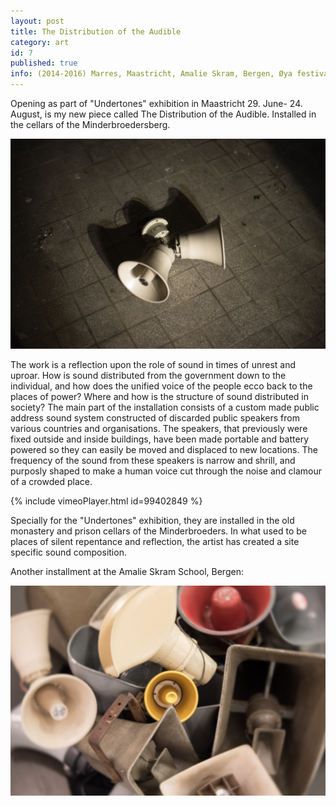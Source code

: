 ```yaml
---
layout: post
title: The Distribution of the Audible
category: art
id: 7
published: true
info: (2014-2016) Marres, Maastricht, Amalie Skram, Bergen, Øya festival, Oslo
---
```

Opening as part of "Undertones" exhibition in Maastricht 29. June- 24. August, is my new piece called The Distribution of the Audible. Installed in the cellars of the Minderbroedersberg.

  

![](system/files/122/original/DSC03744-2.jpg)

  

The work is a reflection upon the role of sound in times of unrest and uproar. How is sound distributed from the government down to the individual, and how does the unified voice of the people ecco back to the places of power? Where and how is the structure of sound distributed in society? The main part of the installation consists of a custom made public address sound system constructed of discarded public speakers from various countries and organisations. The speakers, that previously were fixed outside and inside buildings, have been made portable and battery powered so they can easily be moved and displaced to new locations. The frequency of the sound from these speakers is narrow and shrill, and purposly shaped to make a human voice cut through the noise and clamour of a crowded place.

  
{% include vimeoPlayer.html id=99402849 %}  

Specially for the "Undertones" exhibition, they are installed in the old monastery and prison cellars of the Minderbroeders. In what used to be places of silent repentance and reflection, the artist has created a site specific sound composition.

  
Another installment at the Amalie Skram School, Bergen:  

![](system/files/156/original/DSC06692.jpg)